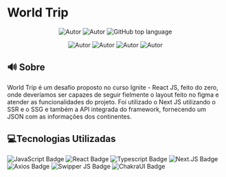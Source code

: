 # World Trip
<p align="center">
    <img alt="Autor" src="https://img.shields.io/badge/autor-Isaac%20Araujo-FFBA08"/>
    <img alt="Autor" src="https://img.shields.io/badge/Status-Finalizado-FFBA08"/>
    <img alt="GitHub top language" src="https://img.shields.io/github/languages/top/IsaacMaciel/worldTrip?color=2F74C0" />
   
</p>
<p align="center">
    <img alt="Autor" src="https://ik.imagekit.io/3k6vd9kl0ur/worldTripMain_siYzzIboMB.PNG"/>
    <img alt="Autor" src="https://ik.imagekit.io/3k6vd9kl0ur/worldTripCarrousell_eLma19sSRB.PNG"/>
      <img alt="Autor" src="https://ik.imagekit.io/3k6vd9kl0ur/Europe_nfarZsCg2.PNG"/>
      <img alt="Autor" src="https://ik.imagekit.io/3k6vd9kl0ur/City_100__eniPjvooP3.PNG"/>
   
</p>

## 🔊 Sobre
World Trip é um desafio proposto no curso Ignite - React JS, feito do zero, onde deveríamos ser capazes de seguir fielmente o layout feito no figma e atender as funcionalidades do projeto. Foi utilizado o Next JS utilizando o SSR e o SSG e também a API integrada do framework, fornecendo um JSON com as informações dos continentes.


## 💻Tecnologias Utilizadas

![JavaScript Badge](https://img.shields.io/badge/JavaScript-323330?logo=javascript)
![React Badge](https://img.shields.io/badge/React-323330?logo=react)
![Typescript Badge](https://img.shields.io/badge/Typescript-323330?logo=typescript)
![Next.JS Badge](https://img.shields.io/badge/Next.JS-323330?logo=Next-dot-js)
![Axios Badge](https://img.shields.io/badge/Axios-323330?logo=Next-dot-js)
![Swipper JS Badge](https://img.shields.io/badge/SwipperJS-323330?logo=Next-dot-js)
![ChakraUI Badge](https://img.shields.io/badge/ChakraUI-323330?logo=Chakra-UI)

